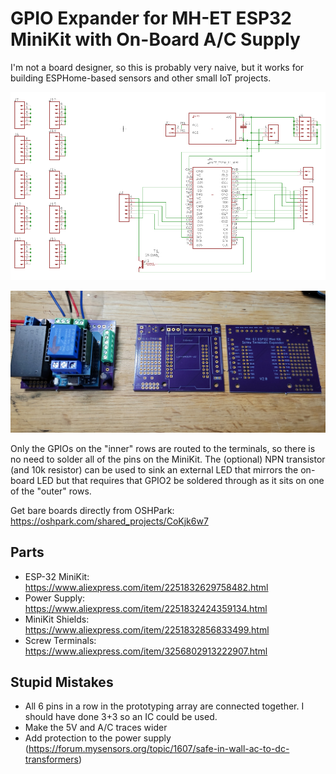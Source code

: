 # GPIO Expander for MH-ET ESP32 MiniKit with On-Board A/C Supply

I'm not a board designer, so this is probably very naive, but it works for building ESPHome-based sensors
and other small IoT projects.

![Schematic](schematic.png)

![Boards](boards.jpg)

Only the GPIOs on the "inner" rows are routed to the terminals, so there is no need to solder all
of the pins on the MiniKit.
The (optional) NPN transistor (and 10k resistor) can be used to sink an external
LED that mirrors the on-board LED but that requires that GPIO2 be soldered through as it sits on
one of the "outer" rows.

Get bare boards directly from OSHPark: https://oshpark.com/shared_projects/CoKjk6w7

## Parts

* ESP-32 MiniKit: https://www.aliexpress.com/item/2251832629758482.html
* Power Supply: https://www.aliexpress.com/item/2251832424359134.html
* MiniKit Shields: https://www.aliexpress.com/item/2251832856833499.html
* Screw Terminals: https://www.aliexpress.com/item/3256802913222907.html

## Stupid Mistakes

* All 6 pins in a row in the prototyping array are connected together. I should have done 3+3 so an IC could be used.
* Make the 5V and A/C traces wider
* Add protection to the power supply (https://forum.mysensors.org/topic/1607/safe-in-wall-ac-to-dc-transformers)
